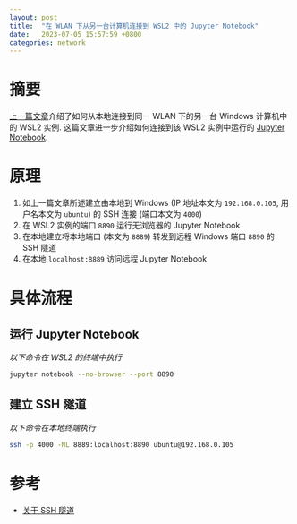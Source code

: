 ```yaml
---
layout: post
title:  "在 WLAN 下从另一台计算机连接到 WSL2 中的 Jupyter Notebook"
date:   2023-07-05 15:57:59 +0800
categories: network
---
```


# 摘要

[上一篇文章](https://kkew3.github.io/network/2023/07/05/connect-to-wsl2-from-another-machine-within-wlan.html)介绍了如何从本地连接到同一 WLAN 下的另一台 Windows 计算机中的 WSL2 实例.
这篇文章进一步介绍如何连接到该 WSL2 实例中运行的 [Jupyter Notebook](https://jupyter.org).

# 原理

1. 如上一篇文章所述建立由本地到 Windows (IP 地址本文为 `192.168.0.105`, 用户名本文为 `ubuntu`) 的 SSH 连接 (端口本文为 `4000`)
2. 在 WSL2 实例的端口 `8890` 运行无浏览器的 Jupyter Notebook
3. 在本地建立将本地端口 (本文为 `8889`) 转发到远程 Windows 端口 `8890` 的 SSH 隧道
4. 在本地 `localhost:8889` 访问远程 Jupyter Notebook

# 具体流程

## 运行 Jupyter Notebook

*以下命令在 WSL2 的终端中执行*

```bash
jupyter notebook --no-browser --port 8890
```

## 建立 SSH 隧道

*以下命令在本地终端执行*

```bash
ssh -p 4000 -NL 8889:localhost:8890 ubuntu@192.168.0.105
```

# 参考

- [关于 SSH 隧道](https://medium.com/@apbetahouse45/how-to-run-jupyter-notebooks-on-remote-server-part-1-ssh-a2be0232c533)
